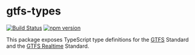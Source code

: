 # gtfs-types

[![Build Status](https://github.com/k-yle/gtfs-types/workflows/build/badge.svg)](https://github.com/k-yle/gtfs-types/actions)
[![npm version](https://badge.fury.io/js/gtfs-types.svg)](https://badge.fury.io/js/gtfs-types)

This package exposes TypeScript type definitions for the [GTFS](https://developers.google.com/transit/gtfs) Standard and the [GTFS Realtime](https://developers.google.com/transit/gtfs-realtime/reference) Standard.
